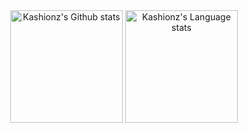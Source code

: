 <div align="center">
<a href="https://github.com/anuraghazra/github-readme-stats"><img height=180 src="https://github-readme-stats.vercel.app/api?username=Kashionz&show_icons=true&include_all_commits=true&theme=react&hide_border=true" alt="Kashionz's Github stats" /></a>
<a href="https://github.com/anuraghazra/github-readme-stats"><img height=180 src="https://github-readme-stats.vercel.app/api/top-langs/?username=Kashionz&layout=compact&theme=react&hide_border=true" alt="Kashionz's Language stats" /></a>
</div>
